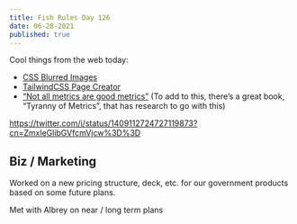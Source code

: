 ```yaml
---
title: Fish Rules Day 126
date: 06-28-2021
published: true
---
```


Cool things from the web today:
- [CSS Blurred Images][1]
- [TailwindCSS Page Creator][2]
- [“Not all metrics are good metrics”][3] (To add to this, there’s a great book, “Tyranny of Metrics”, that has research to go with this)

https://twitter.com/i/status/1409112724727119873?cn=ZmxleGlibGVfcmVjcw%3D%3D

## Biz / Marketing

Worked on a new pricing structure, deck, etc. for our government products based on some future plans.

Met with Albrey on near / long term plans

[1]:	https://twitter.com/joebell_/status/1403310511396200452?s=11
[2]:	https://devdojo.com/tails
[3]:	https://uxdesign.cc/product-managers-not-all-metrics-are-good-metrics-f74eb8bdf739